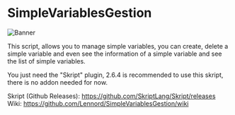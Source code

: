 # SimpleVariablesGestion

![Banner](https://user-images.githubusercontent.com/65398078/235501417-04ac5cb5-f20d-4a2a-b8c5-939cdb9403fc.png)

This script, allows you to manage simple variables, you can create, delete a simple variable and even see the information of a simple variable and see the list of simple variables.

You just need the "Skript" plugin, 2.6.4 is recommended to use this skript, there is no addon needed for now.

Skript (Github Releases): https://github.com/SkriptLang/Skript/releases
Wiki: https://github.com/Lennord/SimpleVariablesGestion/wiki
